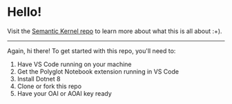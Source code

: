 # Hello!

Visit the [Semantic Kernel repo](https://github.com/microsoft/semantic-kernel) to learn more about what this is all about :+).

---

Again, hi there! To get started with this repo, you'll need to:

1. Have VS Code running on your machine
2. Get the Polyglot Notebook extension running in VS Code
3. Install Dotnet 8
4. Clone or fork this repo
5. Have your OAI or AOAI key ready